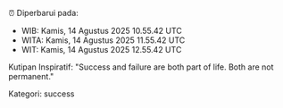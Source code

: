 ⏰ Diperbarui pada:
- WIB: Kamis, 14 Agustus 2025 10.55.42 UTC
- WITA: Kamis, 14 Agustus 2025 11.55.42 UTC
- WIT: Kamis, 14 Agustus 2025 12.55.42 UTC

Kutipan Inspiratif:
"Success and failure are both part of life. Both are not permanent."


Kategori: success

